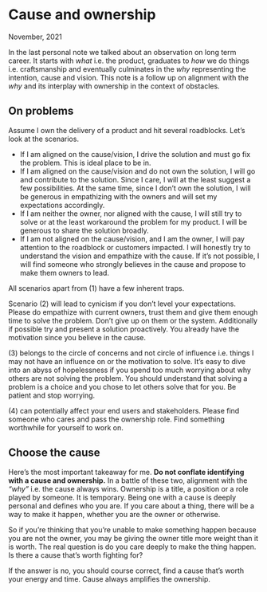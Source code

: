 # Cause and ownership

November, 2021

In the last personal note we talked about an observation on long term
career. It starts with *what* i.e. the product, graduates to *how* we do things
i.e. craftsmanship and eventually culminates in the *why* representing the
intention, cause and vision. This note is a follow up on alignment with the
*why* and its interplay with ownership in the context of obstacles.

## On problems

Assume I own the delivery of a product and hit several roadblocks. Let’s look at the scenarios.

- If I am aligned on the cause/vision, I drive the solution and must go fix the problem. This is ideal place to be in.
- If I am aligned on the cause/vision and do not own the solution, I will go and contribute to the solution. Since I care, I will at the least suggest a few possibilities. At the same time, since I don’t own the solution, I will be generous in empathizing with the owners and will set my expectations accordingly.
- If I am neither the owner, nor aligned with the cause, I will still try to solve or at the least workaround the problem for my product. I will be generous to share the solution broadly.
- If I am not aligned on the cause/vision, and I am the owner, I will pay attention to the roadblock or customers impacted. I will honestly try to understand the vision and empathize with the cause. If it’s not possible, I will find someone who strongly believes in the cause and propose to make them owners to lead.

All scenarios apart from (1) have a few inherent traps.

Scenario (2) will lead to cynicism if you don’t level your expectations. Please do empathize with current owners, trust them and give them enough time to solve the problem. Don’t give up on them or the system. Additionally if possible try and present a solution proactively. You already have the motivation since you believe in the cause.

(3) belongs to the circle of concerns and not circle of influence i.e. things I may not have an influence on or the motivation to solve. It’s easy to dive into an abyss of hopelessness if you spend too much worrying about why others are not solving the problem. You should understand that solving a problem is a choice and you chose to let others solve that for you. Be patient and stop worrying.

(4) can potentially affect your end users and stakeholders. Please find someone who cares and pass the ownership role. Find something worthwhile for yourself to work on.

## Choose the cause

Here’s the most important takeaway for me. **Do not conflate identifying with
a cause and ownership.** In a battle of these two, alignment with the *“why”*
i.e. the cause always wins. Ownership is a title, a position or a role played by
someone. It is temporary. Being one with a cause is deeply personal and defines
who you are. If you care about a thing, there will be a way to make it happen,
whether you are the owner or otherwise.

So if you’re thinking that you’re unable to make something happen because you are not the owner, you may be giving the owner title more weight than it is worth. The real question is do you care deeply to make the thing happen. Is there a cause that’s worth fighting for?

If the answer is no, you should course correct, find a cause that’s worth your energy and time. Cause always amplifies the ownership.